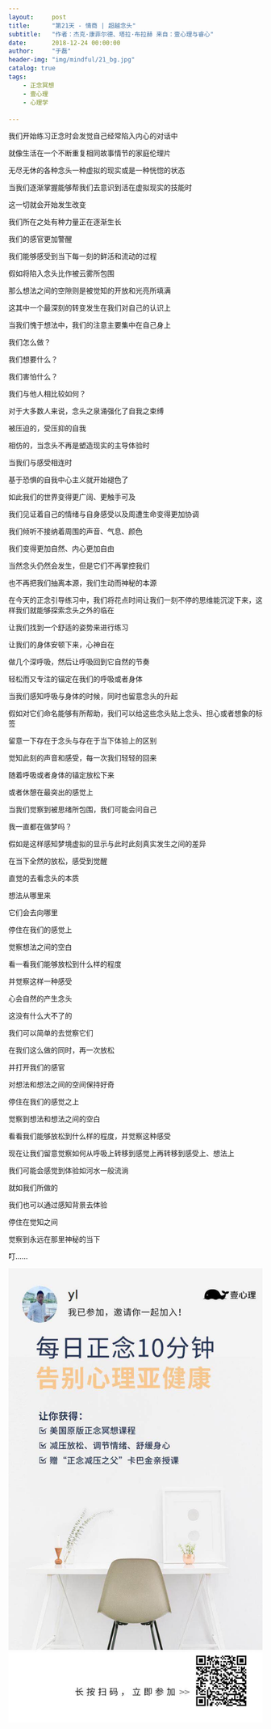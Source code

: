 ```yaml
---
layout:     post
title:      "第21天 - 情商 | 超越念头"
subtitle:   "作者：杰克·康菲尔德、塔拉·布拉赫 来自：壹心理与睿心"
date:       2018-12-24 00:00:00
author:     "于磊"
header-img: "img/mindful/21_bg.jpg"
catalog: true
tags:
    - 正念冥想
    - 壹心理
    - 心理学

---
```




我们开始练习正念时会发觉自己经常陷入内心的对话中

就像生活在一个不断重复相同故事情节的家庭伦理片

无尽无休的各种念头一种虚拟的现实或是一种恍惚的状态

当我们逐渐掌握能够帮我们去意识到活在虚拟现实的技能时

这一切就会开始发生改变

我们所在之处有种力量正在逐渐生长

我们的感官更加警醒

我们能够感受到当下每一刻的鲜活和流动的过程

假如将陷入念头比作被云雾所包围

那么想法之间的空隙则是被觉知的开放和光亮所填满

这其中一个最深刻的转变发生在我们对自己的认识上

当我们愧于想法中，我们的注意主要集中在自己身上

我们怎么做？

我们想要什么？

我们害怕什么？

我们与他人相比较如何？

对于大多数人来说，念头之泉涌强化了自我之束缚

被压迫的，受压抑的自我

相仿的，当念头不再是塑造现实的主导体验时

当我们与感受相连时

基于恐惧的自我中心主义就开始褪色了

如此我们的世界变得更广阔、更触手可及

我们见证着自己的情绪与自身感受以及周遭生命变得更加协调

我们倾听不接纳着周围的声音、气息、颜色

我们变得更加自然、内心更加自由

当然念头仍然会发生，但是它们不再掌控我们

也不再把我们抽离本源，我们生动而神秘的本源

在今天的正念引导练习中，我们将花点时间让我们一刻不停的思维能沉淀下来，这样我们就能够探索念头之外的临在

让我们找到一个舒适的姿势来进行练习

让我们的身体安顿下来，心神自在

做几个深呼吸，然后让呼吸回到它自然的节奏

轻松而又专注的锚定在我们的呼吸或者身体

当我们感知呼吸与身体的时候，同时也留意念头的升起

假如对它们命名能够有所帮助，我们可以给这些念头贴上念头、担心或者想象的标签

留意一下存在于念头与存在于当下体验上的区别

觉知此刻的声音和感受，每一次我们轻轻的回来

随着呼吸或者身体的锚定放松下来

或者休憩在最突出的感觉上

当我们觉察到被思绪所包围，我们可能会问自己

我一直都在做梦吗？

假如是这样感知梦境虚拟的显示与此时此刻真实发生之间的差异

在当下全然的放松，感受到觉醒

直觉的去看念头的本质

想法从哪里来

它们会去向哪里

停住在我们的感觉上

觉察想法之间的空白

看一看我们能够放松到什么样的程度

并觉察这样一种感受

心会自然的产生念头

这没有什么大不了的

我们可以简单的去觉察它们

在我们这么做的同时，再一次放松

并打开我们的感官

对想法和想法之间的空间保持好奇

停住在我们的感觉之上

觉察到想法和想法之间的空白

看看我们能够放松到什么样的程度，并觉察这种感受

现在让我们留意觉察如何从呼吸上转移到感觉上再转移到感受上、想法上

我们可能会感觉到体验如河水一般流淌

就如我们所做的

我们也可以通过感知背景去体验

停住在觉知之间

觉察到永远在那里神秘的当下

叮......







































![mindful_directory](/img/mindful/share.jpeg)









































